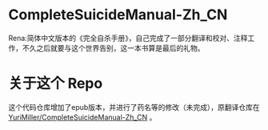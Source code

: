 # CompleteSuicideManual-Zh_CN
Rena:简体中文版本的《完全自杀手册》，自己完成了一部分翻译和校对、注释工作，不久之后就要与这个世界告别，这一本书算是最后的礼物。
# 关于这个 Repo
这个代码仓库增加了epub版本，并进行了药名等的修改（未完成），原翻译仓库在 [YuriMiller/CompleteSuicideManual-Zh_CN](https://github.com/YuriMiller/CompleteSuicideManual-Zh_CN) 。
